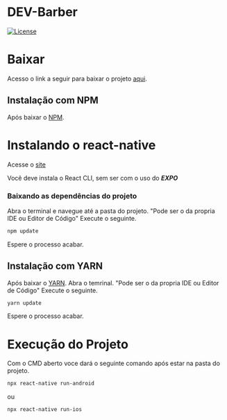 # DEV-Barber

[![License](https://poser.pugx.org/quantical-solutions/reactnative/license)](//packagist.org/packages/quantical-solutions/reactnative)

# Baixar

Acesso o link a seguir para baixar o projeto [aqui](https://github.com/wpj09/app-barber/archive/refs/heads/master.zip).

## Instalação com NPM

Após baixar o [NPM](https://nodejs.org/en/).

# Instalando o react-native

Acesse o [site](https://reactnative.dev/docs/environment-setup)

Você deve instala o React CLI, sem ser com o uso do ***EXPO***

### Baixando as dependências do projeto
Abra o terminal e navegue até a pasta do projeto. "Pode ser o da propria IDE ou Editor de Código"
Execute o seguinte.

```sh
npm update
```

Espere o processo acabar.

## Instalação com YARN

Após baixar o [YARN](https://classic.yarnpkg.com/en/docs/getting-started).
Abra o temrinal. "Pode ser o da propria IDE ou Editor de Código"
Execute o seguinte.

```sh
yarn update
```

Espere o processo acabar.

# Execução do Projeto

Com o CMD aberto voce dará o seguinte comando após estar na pasta do projeto.

```sh
npx react-native run-android
```

ou

```sh
npx react-native run-ios
```
